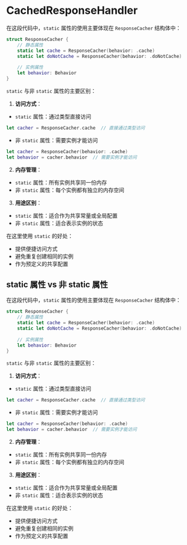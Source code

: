 #  CachedResponseHandler

在这段代码中，`static` 属性的使用主要体现在 `ResponseCacher` 结构体中：

```swift
struct ResponseCacher {
    // 静态属性
    static let cache = ResponseCacher(behavior: .cache)
    static let doNotCache = ResponseCacher(behavior: .doNotCache)
    
    // 实例属性
    let behavior: Behavior
}
```

`static` 与非 `static` 属性的主要区别：

1. **访问方式**：
- `static` 属性：通过类型直接访问
```swift
let cacher = ResponseCacher.cache  // 直接通过类型访问
```
- 非 `static` 属性：需要实例才能访问
```swift
let cacher = ResponseCacher(behavior: .cache)
let behavior = cacher.behavior  // 需要实例才能访问
```

2. **内存管理**：
- `static` 属性：所有实例共享同一份内存
- 非 `static` 属性：每个实例都有独立的内存空间

3. **用途区别**：
- `static` 属性：适合作为共享常量或全局配置
- 非 `static` 属性：适合表示实例的状态

在这里使用 `static` 的好处：
- 提供便捷访问方式
- 避免重复创建相同的实例
- 作为预定义的共享配置

## static 属性 vs 非 static 属性

在这段代码中，`static` 属性的使用主要体现在 `ResponseCacher` 结构体中：

```swift
struct ResponseCacher {
    // 静态属性
    static let cache = ResponseCacher(behavior: .cache)
    static let doNotCache = ResponseCacher(behavior: .doNotCache)
    
    // 实例属性
    let behavior: Behavior
}
```

`static` 与非 `static` 属性的主要区别：

1. **访问方式**：
- `static` 属性：通过类型直接访问
```swift
let cacher = ResponseCacher.cache  // 直接通过类型访问
```
- 非 `static` 属性：需要实例才能访问
```swift
let cacher = ResponseCacher(behavior: .cache)
let behavior = cacher.behavior  // 需要实例才能访问
```

2. **内存管理**：
- `static` 属性：所有实例共享同一份内存
- 非 `static` 属性：每个实例都有独立的内存空间

3. **用途区别**：
- `static` 属性：适合作为共享常量或全局配置
- 非 `static` 属性：适合表示实例的状态

在这里使用 `static` 的好处：
- 提供便捷访问方式
- 避免重复创建相同的实例
- 作为预定义的共享配置

